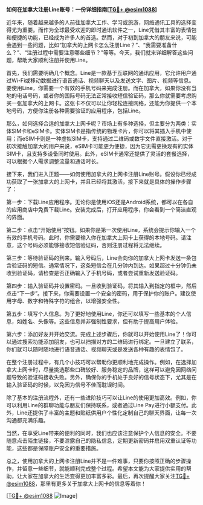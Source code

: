 **如何在加拿大注册Line账号：一份详细指南[[TG💪+ @esim1088](https://t.me/s/esim1088)]**

近年来，随着越来越多的人前往加拿大工作、学习或旅游，网络通讯工具的选择变得尤为重要。而作为全球最受欢迎的即时通讯软件之一，Line凭借其丰富的表情包和便捷的功能，已经成为许多人的首选。然而，对于初到加拿大的朋友来说，可能会遇到一些问题，比如“加拿大的上网卡怎么注册Line？”、“我需要准备什么？”、“注册过程中需要注意哪些细节？”等等。今天，我们就来详细解答这些问题，帮助大家顺利注册并使用Line。

首先，我们需要明确几个概念。Line是一款基于互联网的通讯应用，它允许用户通过Wi-Fi或移动数据进行语音通话、视频聊天以及发送文字、图片、视频等信息。要使用Line，你需要一个有效的手机号码来完成注册。而在加拿大，如果你没有当地的电话号码，或者你的国际号码无法正常接收短信验证码，那么你就需要考虑购买一张加拿大的上网卡。这张卡不仅可以让你轻松连接网络，还能为你提供一个本地号码，方便你注册各种需要验证的应用程序，包括Line。

那么，如何选择合适的加拿大上网卡呢？市场上有多种选择，但主要分为两类：实体SIM卡和eSIM卡。实体SIM卡是指传统的物理卡片，你可以将其插入手机中使用；而eSIM卡则是一种虚拟SIM卡，支持通过二维码或数字文件直接激活。对于初次接触加拿大的用户来说，eSIM卡可能更为便捷，因为它无需更换现有的实体SIM卡，且支持多设备同时使用。此外，eSIM卡通常还提供了灵活的套餐选择，可以根据个人需求调整流量和通话时长。

接下来，我们进入正题——如何使用加拿大的上网卡注册Line账号。假设你已经成功获取了一张加拿大的上网卡，并且已经将其激活，接下来就是具体的操作步骤了：

第一步：下载Line应用程序。无论你是使用iOS还是Android系统，都可以在各自的应用商店中免费下载Line。安装完成后，打开应用程序，你会看到一个简洁直观的界面。

第二步：点击“开始使用”按钮。如果你是第一次使用Line，系统会提示你输入一个有效的手机号码。此时，你需要输入你在加拿大上网卡上获得的本地号码。请注意，这个号码必须能够接收短信验证码，否则注册过程将无法继续。

第三步：等待验证码的到来。输入号码后，Line会向你的加拿大上网卡发送一条包含验证码的短信。通常情况下，这条短信会在几分钟内到达。如果超过十分钟仍未收到验证码，请检查是否正确输入了手机号码，或者尝试重新发送验证码。

第四步：输入验证码并设置密码。一旦收到验证码，将其输入到指定的框中，然后点击“下一步”。接下来，你需要设置一个安全的密码，用于保护你的账户。建议使用字母、数字和特殊字符的组合，以增强安全性。

第五步：填写个人信息。为了更好地使用Line，你还可以填写一些基本的个人信息，如姓名、头像等。这些信息并非强制性要求，但有助于提高用户体验。

第六步：添加好友并开始交流。完成上述步骤后，你就可以开始使用Line了！你可以通过搜索功能添加朋友，也可以扫描对方的二维码进行绑定。一旦建立了联系，你们就可以随时随地进行语音通话、视频聊天或是发送各种有趣的表情包了。

在整个注册过程中，有几个小技巧可以帮助你更顺利地完成操作。例如，在选择加拿大上网卡时，尽量挑选那些口碑较好、服务稳定的品牌，这样可以避免因网络问题导致的验证码接收失败。另外，确保你的手机处于良好的信号状态下，尤其是在输入验证码的时候，以免因为信号不佳而耽误时间。

除了基本的注册流程外，还有一些进阶技巧可以让Line的使用更加高效。例如，你可以利用Line的群聊功能与朋友们保持联系，或者通过Line Pay进行小额支付。此外，Line还提供了丰富的主题和贴纸供用户个性化定制自己的聊天界面，让每一次沟通都充满乐趣。

当然，在享受Line带来的便利的同时，我们也应该注意保护个人信息的安全。不要随意点击陌生链接，不要泄露自己的隐私信息，定期更新密码并启用双重认证等功能，这些都是保障账户安全的重要措施。

总之，使用加拿大的上网卡注册Line并不是一件难事，只要你按照正确的步骤操作，并留意一些细节，就能顺利完成整个过程。希望本文能为大家提供实用的帮助，让大家在加拿大的生活变得更加丰富多彩。最后，再次提醒大家关注[TG💪+ @esim1088](https://t.me/s/esim1088)，那里有更多关于加拿大上网卡的信息等着你！

[[TG💪+ @esim1088](https://t.me/s/esim1088) ![Image](https://i.postimg.cc/4NQfJmqS/Snipaste-2025-05-13-00-14-12.png)]